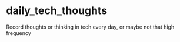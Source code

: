 # daily_tech_thoughts
Record thoughts or thinking in tech every day, or maybe not that high frequency
